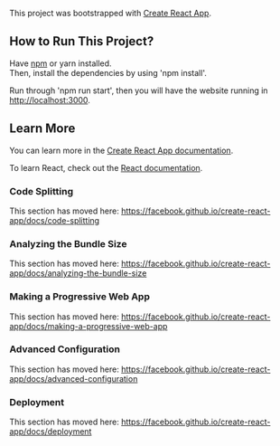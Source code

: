 This project was bootstrapped with [Create React App](https://github.com/facebook/create-react-app).

## How to Run This Project?

Have [npm](https://www.npmjs.com/) or yarn installed.<br />
Then, install the dependencies by using 'npm install'.

Run through 'npm run start', then you will have the website running in [http://localhost:3000](http://localhost:3000).

## Learn More

You can learn more in the [Create React App documentation](https://facebook.github.io/create-react-app/docs/getting-started).

To learn React, check out the [React documentation](https://reactjs.org/).

### Code Splitting

This section has moved here: https://facebook.github.io/create-react-app/docs/code-splitting

### Analyzing the Bundle Size

This section has moved here: https://facebook.github.io/create-react-app/docs/analyzing-the-bundle-size

### Making a Progressive Web App

This section has moved here: https://facebook.github.io/create-react-app/docs/making-a-progressive-web-app

### Advanced Configuration

This section has moved here: https://facebook.github.io/create-react-app/docs/advanced-configuration

### Deployment

This section has moved here: https://facebook.github.io/create-react-app/docs/deployment
